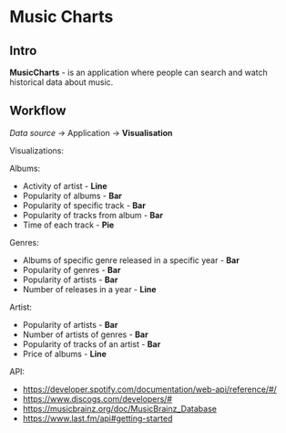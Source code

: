 # Music Charts

## Intro

**MusicCharts** - is an application where people can search and watch historical
data about music.

## Workflow

*Data source* -> Application -> **Visualisation**

Visualizations:

Albums:

- Activity of artist - **Line**
- Popularity of albums - **Bar**
- Popularity of specific track - **Bar**
- Popularity of tracks from album - **Bar**
- Time of each track - **Pie**

Genres:

- Albums of specific genre released in a specific year - **Bar**
- Popularity of genres - **Bar**
- Popularity of artists - **Bar**
- Number of releases in a year - **Line**

Artist:

- Popularity of artists - **Bar**
- Number of artists of genres - **Bar**
- Popularity of tracks of an artist - **Bar**
- Price of albums - **Line**

API:

- https://developer.spotify.com/documentation/web-api/reference/#/
- https://www.discogs.com/developers/#
- https://musicbrainz.org/doc/MusicBrainz_Database
- https://www.last.fm/api#getting-started
